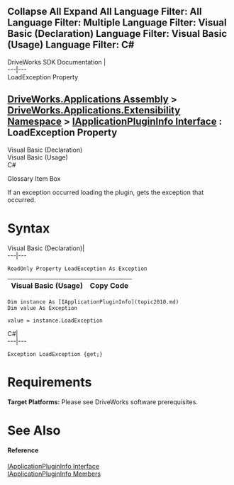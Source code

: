 Collapse All Expand All Language Filter: All  Language Filter: Multiple  Language Filter: Visual Basic (Declaration) Language Filter: Visual Basic (Usage) Language Filter: C#  
---  
DriveWorks SDK Documentation  |   
---|---  
LoadException Property   
  
[DriveWorks.Applications Assembly](topic13.md) > [DriveWorks.Applications.Extensibility Namespace](topic1995.md) > [IApplicationPluginInfo Interface](topic2010.md) : LoadException Property  
---  
  
Visual Basic (Declaration)    
Visual Basic (Usage)    
C# 

Glossary Item Box

If an exception occurred loading the plugin, gets the exception that occurred. 

# Syntax

Visual Basic (Declaration)|   
---|---  
      
    
    ReadOnly Property LoadException As Exception  
  
Visual Basic (Usage)| Copy Code  
---|---  
      
    
    Dim instance As [IApplicationPluginInfo](topic2010.md)
    Dim value As Exception
     
    value = instance.LoadException  
  
C#|   
---|---  
      
    
    Exception LoadException {get;}  
  
# Requirements

**Target Platforms:** Please see DriveWorks software prerequisites.

# See Also

#### Reference

[IApplicationPluginInfo Interface](topic2010.md)   
[IApplicationPluginInfo Members](topic2011.md)


